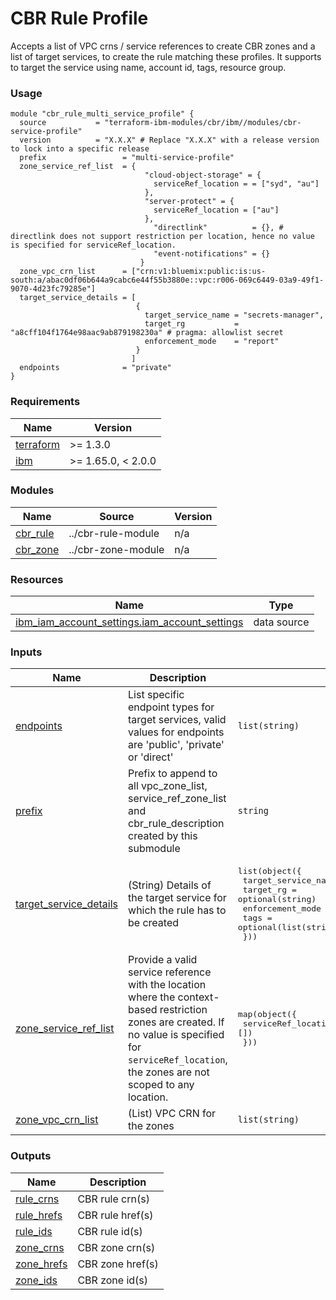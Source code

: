 # CBR Rule Profile

Accepts a list of VPC crns / service references to create CBR zones and a list of target services, to create the rule matching these profiles.  It supports to target the service using name, account id, tags, resource group.

### Usage

```hcl
module "cbr_rule_multi_service_profile" {
  source           = "terraform-ibm-modules/cbr/ibm//modules/cbr-service-profile"
  version          = "X.X.X" # Replace "X.X.X" with a release version to lock into a specific release
  prefix                 = "multi-service-profile"
  zone_service_ref_list  = {
                              "cloud-object-storage" = {
                                serviceRef_location = = ["syd", "au"]
                              },
                              "server-protect" = {
                                serviceRef_location = ["au"]
                              },
                                "directlink"          = {}, # directlink does not support restriction per location, hence no value is specified for serviceRef_location.
                                "event-notifications" = {}
                             }
  zone_vpc_crn_list      = ["crn:v1:bluemix:public:is:us-south:a/abac0df06b644a9cabc6e44f55b3880e::vpc:r006-069c6449-03a9-49f1-9070-4d23fc79285e"]
  target_service_details = [
                            {
                              target_service_name = "secrets-manager",
                              target_rg           = "a8cff104f1764e98aac9ab879198230a" # pragma: allowlist secret
                              enforcement_mode    = "report"
                            }
                           ]
  endpoints              = "private"
}
```

<!-- BEGINNING OF PRE-COMMIT-TERRAFORM DOCS HOOK -->
### Requirements

| Name | Version |
|------|---------|
| <a name="requirement_terraform"></a> [terraform](#requirement\_terraform) | >= 1.3.0 |
| <a name="requirement_ibm"></a> [ibm](#requirement\_ibm) | >= 1.65.0, < 2.0.0 |

### Modules

| Name | Source | Version |
|------|--------|---------|
| <a name="module_cbr_rule"></a> [cbr\_rule](#module\_cbr\_rule) | ../cbr-rule-module | n/a |
| <a name="module_cbr_zone"></a> [cbr\_zone](#module\_cbr\_zone) | ../cbr-zone-module | n/a |

### Resources

| Name | Type |
|------|------|
| [ibm_iam_account_settings.iam_account_settings](https://registry.terraform.io/providers/IBM-Cloud/ibm/latest/docs/data-sources/iam_account_settings) | data source |

### Inputs

| Name | Description | Type | Default | Required |
|------|-------------|------|---------|:--------:|
| <a name="input_endpoints"></a> [endpoints](#input\_endpoints) | List specific endpoint types for target services, valid values for endpoints are 'public', 'private' or 'direct' | `list(string)` | <pre>[<br>  "private"<br>]</pre> | no |
| <a name="input_prefix"></a> [prefix](#input\_prefix) | Prefix to append to all vpc\_zone\_list, service\_ref\_zone\_list and cbr\_rule\_description created by this submodule | `string` | `"serviceprofile"` | no |
| <a name="input_target_service_details"></a> [target\_service\_details](#input\_target\_service\_details) | (String) Details of the target service for which the rule has to be created | <pre>list(object({<br>    target_service_name = string<br>    target_rg           = optional(string)<br>    enforcement_mode    = string<br>    tags                = optional(list(string))<br>  }))</pre> | n/a | yes |
| <a name="input_zone_service_ref_list"></a> [zone\_service\_ref\_list](#input\_zone\_service\_ref\_list) | Provide a valid service reference with the location where the context-based restriction zones are created. If no value is specified for `serviceRef_location`, the zones are not scoped to any location. | <pre>map(object({<br>    serviceRef_location = optional(list(string), [])<br>  }))</pre> | n/a | yes |
| <a name="input_zone_vpc_crn_list"></a> [zone\_vpc\_crn\_list](#input\_zone\_vpc\_crn\_list) | (List) VPC CRN for the zones | `list(string)` | `[]` | no |

### Outputs

| Name | Description |
|------|-------------|
| <a name="output_rule_crns"></a> [rule\_crns](#output\_rule\_crns) | CBR rule crn(s) |
| <a name="output_rule_hrefs"></a> [rule\_hrefs](#output\_rule\_hrefs) | CBR rule href(s) |
| <a name="output_rule_ids"></a> [rule\_ids](#output\_rule\_ids) | CBR rule id(s) |
| <a name="output_zone_crns"></a> [zone\_crns](#output\_zone\_crns) | CBR zone crn(s) |
| <a name="output_zone_hrefs"></a> [zone\_hrefs](#output\_zone\_hrefs) | CBR zone href(s) |
| <a name="output_zone_ids"></a> [zone\_ids](#output\_zone\_ids) | CBR zone id(s) |
<!-- END OF PRE-COMMIT-TERRAFORM DOCS HOOK -->
